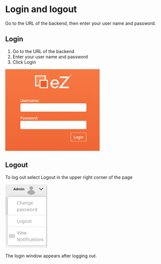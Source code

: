 # Login and logout

Go to the URL of the backend, then enter your user name and password.

## Login

1. Go to the URL of the backend
1. Enter your user name and password
1. Click Login

![Login](img/backend_login.png)

##  Logout

To log out select Logout in the upper right corner of the page

![Logout](img/logout.png)

The login window appears after logging out.

